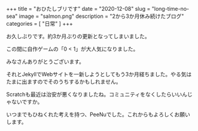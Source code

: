 +++
title = "おひたしブリです"
date = "2020-12-08"
slug = "long-time-no-sea"
image = "salmon.png"
description = "2から3か月休み続けたブログ"
categories = [
    "日常"
]
+++

お久しぶりです。約3か月ぶりの更新となってしまいました。

この間に自作ゲームの「0 < 1」が大人気になりました。

みなさんありがとうございます。

それとJekyllでWebサイトを一新しようとしてもう3か月経ちました。やる気はたまに出ますのでそのうちするかもしれません。

Scratchも最近は治安が悪くなりましたね。コミュニティをなくしたらいいんじゃないですか。

いつまでもひねくれた考えを持つ、PeeNuでした。これからもよろしくお願いします。
